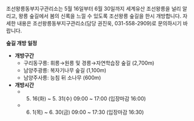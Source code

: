 조선왕릉동부지구관리소는 5월 16일부터 6월 30일까지 세계유산 조선왕릉을 널리 알리고, 왕릉 숲길에서 봄의 신록을 느낄 수 있도록 조선왕릉 숲길을 한시 개방합니다. 자세한 내용은 조선왕릉동부지구관리소(담당 권진욱, 031-558-2909)로 문의하시기 바랍니다.

**숲길 개방 일정**
- **개방구간**
  - 구리동구릉: 휘릉→원릉 및 경릉→자연학습장 숲길 (2,700m)
  - 남양주광릉: 복자기나무 숲길 (1,100m)
  - 남양주사릉: 능침 뒤 소나무 (600m)
- **개방시간**
  - 5. 16(화) ~ 5. 31(수) 09:00 ~ 17:00 (입장마감 16:00)
  - 6. 1(목) ~ 6. 30(금) 09:00 ~ 17:30 (입장마감 16:30)